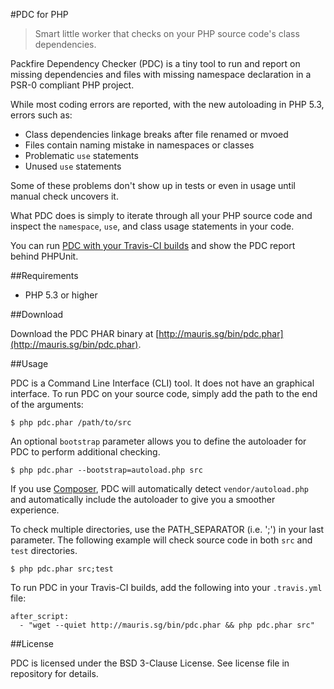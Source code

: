 #PDC for PHP

>Smart little worker that checks on your PHP source code's class dependencies.

Packfire Dependency Checker (PDC) is a tiny tool to run and report on missing dependencies and files with missing namespace declaration in a PSR-0 compliant PHP project. 

While most coding errors are reported, with the new autoloading in PHP 5.3, errors such as:

- Class dependencies linkage breaks after file renamed or mvoed
- Files contain naming mistake in namespaces or classes
- Problematic `use` statements
- Unused `use` statements

Some of these problems don't show up in tests or even in usage until manual check uncovers it. 

What PDC does is simply to iterate through all your PHP source code and inspect the `namespace`, `use`, and class usage statements in your code. 

You can run [PDC with your Travis-CI builds](http://packfire.tumblr.com/post/34222935980/github-gist-and-travis-ci-integration) and show the PDC report behind PHPUnit. 

##Requirements

- PHP 5.3 or higher

##Download

Download the PDC PHAR binary at [http://mauris.sg/bin/pdc.phar](http://mauris.sg/bin/pdc.phar).

##Usage

PDC is a Command Line Interface (CLI) tool. It does not have an graphical interface. To run PDC on your source code, simply add the path to the end of the arguments:

    $ php pdc.phar /path/to/src

An optional `bootstrap` parameter allows you to define the autoloader for PDC to perform additional checking.

    $ php pdc.phar --bootstrap=autoload.php src

If you use [Composer](http://getcomposer.org/), PDC will automatically detect `vendor/autoload.php` and automatically include the autoloader to give you a smoother experience.

To check multiple directories, use the PATH_SEPARATOR (i.e. ';') in your last parameter. The following example will check source code in both `src` and `test` directories. 

    $ php pdc.phar src;test

To run PDC in your Travis-CI builds, add the following into your `.travis.yml` file:

    after_script:
      - "wget --quiet http://mauris.sg/bin/pdc.phar && php pdc.phar src"

##License

PDC is licensed under the BSD 3-Clause License. See license file in repository for details.